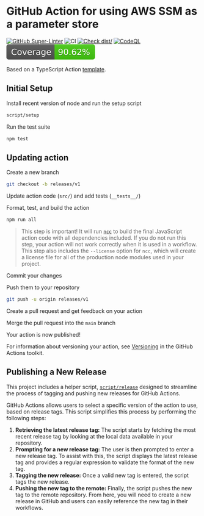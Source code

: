 # GitHub Action for using AWS SSM as a parameter store

[![GitHub Super-Linter](https://github.com/actions/typescript-action/actions/workflows/linter.yml/badge.svg)](https://github.com/super-linter/super-linter)
![CI](https://github.com/actions/typescript-action/actions/workflows/ci.yml/badge.svg)
[![Check dist/](https://github.com/actions/typescript-action/actions/workflows/check-dist.yml/badge.svg)](https://github.com/actions/typescript-action/actions/workflows/check-dist.yml)
[![CodeQL](https://github.com/actions/typescript-action/actions/workflows/codeql-analysis.yml/badge.svg)](https://github.com/actions/typescript-action/actions/workflows/codeql-analysis.yml)
[![Coverage](./badges/coverage.svg)](./badges/coverage.svg)

Based on a TypeScript Action
[template](https://github.com/actions/typescript-action).

## Initial Setup

Install recent version of node and run the setup script

```bash
script/setup
```

Run the test suite

```bash
npm test
```

## Updating action

Create a new branch

```bash
git checkout -b releases/v1
```

Update action code (`src/`) and add tests (`__tests__/`)

Format, test, and build the action

```bash
npm run all
```

> This step is important! It will run [`ncc`](https://github.com/vercel/ncc) to
> build the final JavaScript action code with all dependencies included. If you
> do not run this step, your action will not work correctly when it is used in a
> workflow. This step also includes the `--license` option for `ncc`, which will
> create a license file for all of the production node modules used in your
> project.

Commit your changes

Push them to your repository

```bash
git push -u origin releases/v1
```

Create a pull request and get feedback on your action

Merge the pull request into the `main` branch

Your action is now published!

For information about versioning your action, see
[Versioning](https://github.com/actions/toolkit/blob/master/docs/action-versioning.md)
in the GitHub Actions toolkit.

## Publishing a New Release

This project includes a helper script, [`script/release`](./script/release)
designed to streamline the process of tagging and pushing new releases for
GitHub Actions.

GitHub Actions allows users to select a specific version of the action to use,
based on release tags. This script simplifies this process by performing the
following steps:

1. **Retrieving the latest release tag:** The script starts by fetching the most
   recent release tag by looking at the local data available in your repository.
1. **Prompting for a new release tag:** The user is then prompted to enter a new
   release tag. To assist with this, the script displays the latest release tag
   and provides a regular expression to validate the format of the new tag.
1. **Tagging the new release:** Once a valid new tag is entered, the script tags
   the new release.
1. **Pushing the new tag to the remote:** Finally, the script pushes the new tag
   to the remote repository. From here, you will need to create a new release in
   GitHub and users can easily reference the new tag in their workflows.
